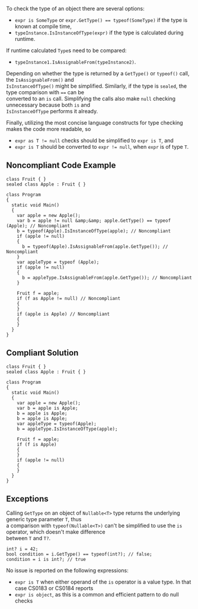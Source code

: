 
To check the type of an object there are several options:

- `expr is SomeType` or `expr.GetType() == typeof(SomeType)` if the type is known at compile time,
- `typeInstance.IsInstanceOfType(expr)` if the type is calculated during runtime.


If runtime calculated `Type`s need to be compared:

- `typeInstance1.IsAssignableFrom(typeInstance2)`.


Depending on whether the type is returned by a `GetType()` or `typeof()` call, the `IsAssignableFrom()` and<br>`IsInstanceOfType()` might be simplified. Similarly, if the type is `sealed`, the type comparison with `==` can be<br>converted to an `is` call. Simplifying the calls also make `null` checking unnecessary because both `is` and<br>`IsInstanceOfType` performs it already.

Finally, utilizing the most concise language constructs for type checking makes the code more readable, so

- `expr as T != null` checks should be simplified to `expr is T`, and
- `expr is T` should be converted to `expr != null`, when `expr` is of type `T`.


## Noncompliant Code Example


    class Fruit { }
    sealed class Apple : Fruit { }
    
    class Program
    {
      static void Main()
      {
        var apple = new Apple();
        var b = apple != null &amp;&amp; apple.GetType() == typeof (Apple); // Noncompliant
        b = typeof(Apple).IsInstanceOfType(apple); // Noncompliant
        if (apple != null)
        {
          b = typeof(Apple).IsAssignableFrom(apple.GetType()); // Noncompliant
        }
        var appleType = typeof (Apple);
        if (apple != null)
        {
          b = appleType.IsAssignableFrom(apple.GetType()); // Noncompliant
        }
    
        Fruit f = apple;
        if (f as Apple != null) // Noncompliant
        {
        }
        if (apple is Apple) // Noncompliant
        {
        }
      }
    }


## Compliant Solution


    class Fruit { }
    sealed class Apple : Fruit { }
    
    class Program
    {
      static void Main()
      {
        var apple = new Apple();
        var b = apple is Apple;
        b = apple is Apple;
        b = apple is Apple;
        var appleType = typeof(Apple);
        b = appleType.IsInstanceOfType(apple);
    
        Fruit f = apple;
        if (f is Apple)
        {
        }
        if (apple != null)
        {
        }
      }
    }


## Exceptions

Calling `GetType` on an object of `Nullable<T>` type returns the underlying generic type parameter `T`, thus<br>a comparison with `typeof(Nullable<T>)` can't be simplified to use the `is` operator, which doesn't make difference<br>between `T` and `T?`.


    int? i = 42;
    bool condition = i.GetType() == typeof(int?); // false;
    condition = i is int?; // true


No issue is reported on the following expressions:

- `expr is T` when either operand of the `is` operator is a value type. In that case CS0183 or CS0184 reports
- `expr is object`, as this is a common and efficient pattern to do null checks

